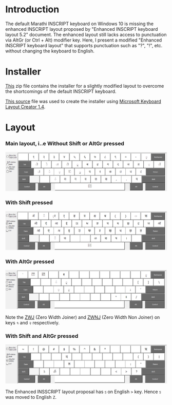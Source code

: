 Introduction
============
The default Marathi INSCRIPT keyboard on Windows 10 is missing the enhanced INSCRIPT layout proposed by "Enhanced INSCRIPT keyboard layout 5.2" document. The enhanced layout still lacks access to punctuation via AltGr (or Ctrl + Alt) modifier key. Here, I present a modified "Enhanced INSCRIPT keyboard layout" that supports punctuation such as "?", "!", etc. without changing the keyboard to English.

Installer
=========
[This](https://github.com/iaswtw/mr-inscript-punct/blob/master/docs/artifacts/Marathi%20Enhanced%20INSCRIPT%20with%20Punctuation.zip) zip file contains the installer for a slightly modified layout to overcome the shortcomings of the default INSCRIPT keyboard.

[This source](https://github.com/iaswtw/mr-inscript-punct/blob/master/docs/artifacts/Marathi%20Enhanced%20INSCRIPT%20with%20Punctuation.klc) file was used to create the installer using [Microsoft Keyboard Layout Creator 1.4](https://www.microsoft.com/en-us/download/details.aspx?id=22339). 

Layout
======
### Main layout, i..e Without Shift or AltGr pressed
![](images/mr-enh-inscript-punct.png)

### With Shift pressed
![](images/mr-enh-inscript-punct--shift.png)

### With AltGr pressed
![](images/mr-enh-inscript-punct--alt-gr.png)

Note the [ZWJ](https://en.wikipedia.org/wiki/Zero-width_joiner) (Zero Width Joiner) and [ZWNJ](https://en.wikipedia.org/wiki/Zero-width_non-joiner) (Zero Width Non Joiner) on keys `१` and `२` respectively.

### With Shift and AltGr pressed
![](images/mr-enh-inscript-punct--alt-gr-shift.png)

The Enhanced INSSCRIPT layout proposal has `ऽ` on English `>` key. Hence `ऽ` was moved to English `Z`.
